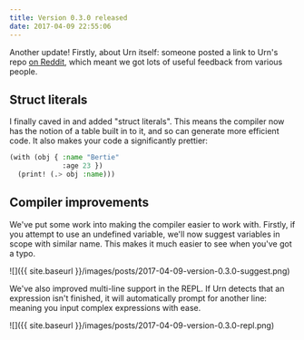 ```yaml
---
title: Version 0.3.0 released
date: 2017-04-09 22:55:06
---
```


Another update! Firstly, about Urn itself: someone posted a link to Urn's
repo [on Reddit]("https://www.reddit.com/r/lua/comments/643ypc/urn_a_lisp_implementation_for_lua/"), which meant we got
lots of useful feedback from various people.

## Struct literals
I finally caved in and added "struct literals". This means the compiler now has the notion of a table built in to it,
and so can generate more efficient code. It also makes your code a significantly prettier:

```cl
(with (obj { :name "Bertie"
             :age 23 })
  (print! (.> obj :name)))
```

## Compiler improvements
We've put some work into making the compiler easier to work with. Firstly, if you attempt to use an undefined variable,
we'll now suggest variables in scope with similar name. This makes it much easier to see when you've got a typo.

![]({{ site.baseurl }}/images/posts/2017-04-09-version-0.3.0-suggest.png)

We've also improved multi-line support in the REPL. If Urn detects that an expression isn't finished, it will
automatically prompt for another line: meaning you input complex expressions with ease.

![]({{ site.baseurl }}/images/posts/2017-04-09-version-0.3.0-repl.png)
